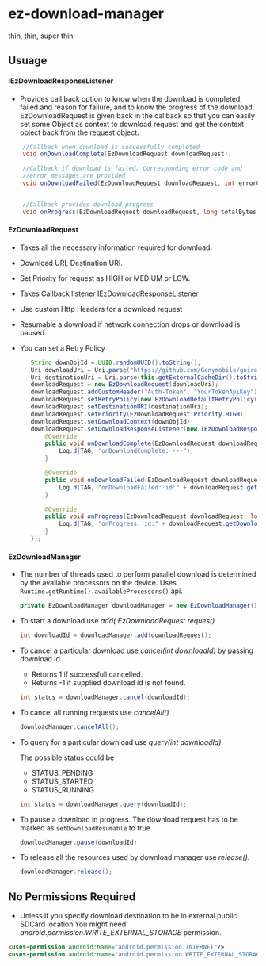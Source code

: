 # ez-download-manager
thin, thin, super thin


## Usuage
#### **IEzDownloadResponseListener**
  * Provides call back option to know when the download is completed, failed and reason for failure, and to know the progress of the download. EzDownloadRequest is given back in the callback so that you can easily set some Object as context to download request and get the context object back from the request object.
``` java
    //Callback when download is successfully completed
    void onDownloadComplete(EzDownloadRequest downloadRequest);

    //Callback if download is failed. Corresponding error code and
    //error messages are provided
    void onDownloadFailed(EzDownloadRequest downloadRequest, int errorCode, String errorMessage);


    //Callback provides download progress
    void onProgress(EzDownloadRequest downloadRequest, long totalBytes, long downloadedBytes, int progress);

```

#### **EzDownloadRequest**
  * Takes all the necessary information required for download.
  * Download URI, Destination URI.
  * Set Priority for request as HIGH or MEDIUM or LOW.
  * Takes Callback listener IEzDownloadResponseListener
  * Use custom Http Headers for a download request
  * Resumable a download if network connection drops or download is paused.
  * You can set a Retry Policy

     ``` java
        String downObjId = UUID.randomUUID().toString();
        Uri downloadUri = Uri.parse("https://github.com/Genymobile/gnirehtet/releases/download/v2.1/gnirehtet-rust-linux64-v2.1.zip");
        Uri destinationUri = Uri.parse(this.getExternalCacheDir().toString() + "/test.zip");
        downloadRequest = new EzDownloadRequest(downloadUri);
        downloadRequest.addCustomHeader("Auth-Token", "YourTokenApiKey");
        downloadRequest.setRetryPolicy(new EzDownloadDefaultRetryPolicy());
        downloadRequest.setDestinationURI(destinationUri);
        downloadRequest.setPriority(EzDownloadRequest.Priority.HIGH);
        downloadRequest.setDownloadContext(downObjId);
        downloadRequest.setDownloadResponseListener(new IEzDownloadResponseListener() {
            @Override
            public void onDownloadComplete(EzDownloadRequest downloadRequest) {
                Log.d(TAG, "onDownloadComplete: ---");
            }

            @Override
            public void onDownloadFailed(EzDownloadRequest downloadRequest, int errorCode, String errorMessage) {
                Log.d(TAG, "onDownloadFailed: id:" + downloadRequest.getDownloadId());
            }

            @Override
            public void onProgress(EzDownloadRequest downloadRequest, long totalBytes, long downloadedBytes, int progress) {
                Log.d(TAG, "onProgress: id:" + downloadRequest.getDownloadId() + " progress:" + progress);
            }
        });


     ```

#### **EzDownloadManager**
  * The number of threads used to perform parallel download is determined by the available processors on the device. Uses `Runtime.getRuntime().availableProcessors()` api.
  
  	``` java
    private EzDownloadManager downloadManager = new EzDownloadManager();
    ```

  * To start a download use *add( EzDownloadRequest request)*
   	```java
   	int downloadId = downloadManager.add(downloadRequest);
   	```

  * To cancel a particular download use *cancel(int downloadId)* by passing download id.
  	- Returns 1 if successfull cancelled.
  	- Returns -1 if supplied download id is not found.

  	```java
  	int status = downloadManager.cancel(downloadId);
  	```

  * To cancel all running requests use *cancelAll()*
  	```java
  	downloadManager.cancelAll();
  	```

  * To query for a particular download use *query(int downloadId)*

    The possible status could be
  	- STATUS_PENDING
  	- STATUS_STARTED
  	- STATUS_RUNNING

  	```java
  	int status = downloadManager.query(downloadId);
  	```
  * To pause a download in progress. The download request has to be marked as `setDownloadResumable` to true
    ``` java
    downloadManager.pause(downloadId)
    ```
  * To release all the resources used by download manager use *release()*.

  	```java
  	downloadManager.release();
  	```


## No Permissions Required
  * Unless if you specify download destination to be in external public SDCard location.You might need *android.permission.WRITE_EXTERNAL_STORAGE* permission.
  
  ```xml
  <uses-permission android:name="android.permission.INTERNET"/>
  <uses-permission android:name="android.permission.WRITE_EXTERNAL_STORAGE"/>
  ```
